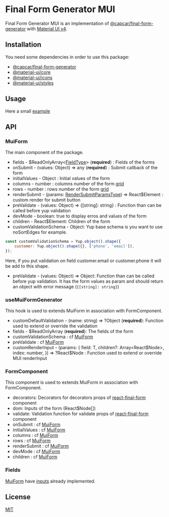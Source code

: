 # Final Form Generator MUI

Final Form Generator MUI is an implementation of
[@capcar/final-form-generator](https://www.npmjs.com/package/@capcar/final-form-generator)
with [Material UI v4](https://material-ui.com/).

## Installation

You need some dependencies in order to use this package:

- [@capcar/final-form-generator](https://www.npmjs.com/package/@capcar/final-form-generator)
- [@material-ui/core](https://www.npmjs.com/package/@material-ui/core)
- [@material-ui/icons](https://www.npmjs.com/package/@material-ui/icons)
- [@material-ui/styles](https://www.npmjs.com/package/@material-ui/styles)

## Usage

Here a small [example](https://codesandbox.io/embed/kyumpfinal-form-generator-mui-example-5pwc2)

## API

### MuiForm

The main component of the package.

- fields - \$ReadOnlyArray<[FieldType](src/types.js#L97-L97)> (**required**) : Fields of the forms
- onSubmit - (values: Object) => any (**required**) : Submit callback of the form
- initialValues - Object : Initial values of the form
- columns - number : columns number of the form [grid](https://css-tricks.com/snippets/css/complete-guide-grid/)
- rows - number : rows number of the form [grid](https://css-tricks.com/snippets/css/complete-guide-grid/)
- renderSubmit - (params: [RenderSubmitParamsType](src/types.js#L101-L106)) => React\$Element : custom render for submit button
- preValidate - (values: Object) => {[string]: string} : Function than can be called before yup validation
- devMode - boolean: true to display erros and values of the form
- children - React\$Element: Children of the form
- customValidationSchema - Object: Yup base schema is you want to use noSortEdges for example.

```javascript
const customValidationSchema = Yup.object().shape({
	customer: Yup.object().shape({}, ['phone', 'email']),
});
```

Here, if you put validation on field customer.email or customer.phone it will be add to this shape.

- preValidate - (values: Object) => Object: Function than can be called before yup validation. It has the form values as param and should return an object with error message (`{[string]: string}`)

### useMuiFormGenerator

This hook is used to extends MuiForm in association with FormComponent.

- customDefaultValidation - (name: string) => ?Object (**required**): Function used to extend or override the validation
- fields - \$ReadOnlyArray<T> (**required**): The fields of the form
- customValidationSchema : cf [MuiForm](#L22-L22)
- preValidate : cf [MuiForm](README.md#L22-L22)
- customRenderInput - (params: {
  field: T,
  children?: Array<React$Node>,
    index: number,
}) => ?React$Node : Function used to extend or override MUI renderInput

### FormComponent

This component is used to extends MuiForm in association with FormComponent.

- decorators: Decorators for decorators props of [react-final-form](https://github.com/final-form/react-final-form) component
- dom: Inputs of the form (React\$Node[])
- validate: Validation function for validate props of [react-final-form](https://github.com/final-form/react-final-form) component
- onSubmit : cf [MuiForm](#L26-L26)
- initialValues : cf [MuiForm](#L27-L27)
- columns : cf [MuiForm](#L28-L28)
- rows : cf [MuiForm](#L29-L29)
- renderSubmit : cf [MuiForm](#L30-L30)
- devMode : cf [MuiForm](#L31-L31)
- children : cf [MuiForm](#L32-L32)

### Fields

[MuiForm](README.md#L22-l22) have [inputs](src/types.js#L18-L18) already implemented.

## License

[MIT](https://choosealicense.com/licenses/mit/)
